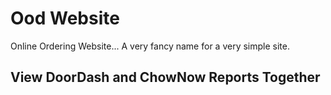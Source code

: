 # Ood Website
Online Ordering Website... A very fancy name for a very simple site.

## View DoorDash and ChowNow Reports Together

